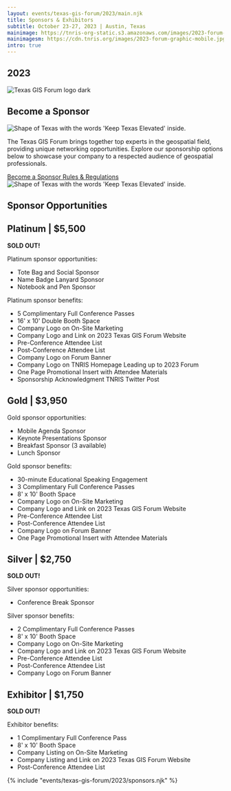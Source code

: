 ```yaml
---
layout: events/texas-gis-forum/2023/main.njk
title: Sponsors & Exhibitors
subtitle: October 23-27, 2023 | Austin, Texas
mainimage: https://tnris-org-static.s3.amazonaws.com/images/2023-forum-graphic.png
mainimagesm: https://cdn.tnris.org/images/2023-forum-graphic-mobile.jpg
intro: true
---
```

<head>
<link rel="preconnect" href="https://fonts.googleapis.com">
<link rel="preconnect" href="https://fonts.gstatic.com" crossorigin>
<link href="https://fonts.googleapis.com/css2?family=DM+Sans:ital,wght@0,400;0,500;0,700;1,400;1,500;1,700&display=swap" rel="stylesheet">
</head>

<section class="container-md hero">
  <div class="opaque-bg hero-content">
    <div class="hero-header">
      <div class="col">
        <h1>2023</h1>
        <div class="logo">
          <img src="https://tnris-org-static.s3.amazonaws.com/images/tx-gis-forum-dark.png" alt="Texas GIS Forum logo dark">
        </div>
        <h2>Become a Sponsor</h2>
      </div>
      <div class="forum-asset">
        <img class="forum-content" src="https://tnris-org-static.s3.amazonaws.com/images/2023-forum-asset-texas.png" alt="Shape of Texas with the words 'Keep Texas Elevated' inside.">
      </div>
    </div>
    <p class="lead">The Texas GIS Forum brings together top experts in the geospatial field, providing unique networking opportunities. Explore our sponsorship options below to showcase your company to a respected audience of geospatial professionals.</p>
    <div class="button-container">
      <a class="button-primary" 
        href="https://texasgisforum.wildapricot.org/event-5303892" target="_blank">
        Become a Sponsor
      </a>
      <a class="button-secondary"  
        href="https://cdn.tnris.org/documents/Rules_and_Regulations_2023.pdf" target="_blank">
        Rules &amp; Regulations
      </a>
    </div>
  </div>
  <div class="forum-asset">
    <img class="forum-content" src="https://tnris-org-static.s3.amazonaws.com/images/2023-forum-asset-texas.png" alt="Shape of Texas with the words 'Keep Texas Elevated' inside.">
  </div>
</section>
<section class="container-md opaque-bg">
  <h1 class="forum-h1">Sponsor Opportunities</h1>
  <div class="sponsor-card">
    <div class="sponsor-card-title">
      <h2 class="sold-out">Platinum | $5,500</h2>
      <p><strong>SOLD OUT!</strong></p>
    </div>
    <p>Platinum sponsor opportunities:</p>
    <ul>
      <li class="sold-out">Tote Bag and Social Sponsor </li>
      <li class="sold-out">Name Badge Lanyard Sponsor</li>
      <li class="sold-out">Notebook and Pen Sponsor</li>
    </ul>
    <p>Platinum sponsor benefits:</p>
    <ul class="sponsor-benefits">
      <li>5 Complimentary Full Conference Passes</li> 
      <li>16' x 10' Double Booth Space</li> 
      <li>Company Logo on On-Site Marketing</li>
      <li>Company Logo and Link on 2023 Texas GIS Forum Website</li>
      <li>Pre-Conference Attendee List</li>  
      <li>Post-Conference Attendee List</li> 
      <li>Company Logo on Forum Banner</li> 
      <li>Company Logo on TNRIS Homepage Leading up to 2023 Forum</li> 
      <li>One Page Promotional Insert with Attendee Materials</li> 
      <li>Sponsorship Acknowledgment TNRIS Twitter Post</li> 
    </ul>
  </div>
  <div class="sponsor-card">
    <div class="sponsor-card-title">
      <h2><strong>Gold</strong> | $3,950</h2>
    </div>
    <p>Gold sponsor opportunities:</p>
    <ul>
      <li class="sold-out">Mobile Agenda Sponsor</li>
      <li class="sold-out">Keynote Presentations Sponsor</li>
      <li>Breakfast Sponsor (3 available)</li>
      <li class="sold-out">Lunch Sponsor</li>
    </ul>
    <p>Gold sponsor benefits:</p>
    <ul class="sponsor-benefits">
      <li>30-minute Educational Speaking Engagement</li> 
      <li>3 Complimentary Full Conference Passes</li>
      <li>8' x 10' Booth Space</li> 
      <li>Company Logo on On-Site Marketing</li> 
      <li>Company Logo and Link on 2023 Texas GIS Forum Website</li>
      <li>Pre-Conference Attendee List</li>  
      <li>Post-Conference Attendee List</li> 
      <li>Company Logo on Forum Banner</li> 
      <li>One Page Promotional Insert with Attendee Materials</li> 
    </ul>
  </div>
  <div class="sponsor-card-container">
    <div class="sponsor-card">
      <div class="sponsor-card-title">
        <h2 class="sold-out">Silver | $2,750</h2>
        <p><strong>SOLD OUT!</strong></p>
      </div>
      <p>Silver sponsor opportunities:</p>
      <ul>
        <li class="sold-out">Conference Break Sponsor</li>
      </ul>
      <p>Silver sponsor benefits:</p>
      <ul>
        <li>2 Complimentary Full Conference Passes</li>  
        <li>8' x 10' Booth Space</li> 
        <li>Company Logo on On-Site Marketing</li> 
        <li>Company Logo and Link on 2023 Texas GIS Forum Website</li>
        <li>Pre-Conference Attendee List</li>  
        <li>Post-Conference Attendee List</li> 
        <li>Company Logo on Forum Banner</li>
      </ul>
    </div>
    <div class="sponsor-card">
      <div class="sponsor-card-title">
        <h2 class="sold-out">Exhibitor | $1,750</h2>
        <p><strong>SOLD OUT!</strong></p>
      </div>
      <p>Exhibitor benefits:</p>
      <ul>
        <li>1 Complimentary Full Conference Pass</li>  
        <li>8' x 10' Booth Space</li> 
        <li>Company Listing on On-Site Marketing</li> 
        <li>Company Listing and Link on 2023 Texas GIS Forum Website</li> 
        <li>Post-Conference Attendee List</li>
      </ul>
    </div>
  </div>
</section>
<section class="forum-sponsorlist">
  {% include "events/texas-gis-forum/2023/sponsors.njk" %}
</section>
